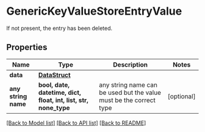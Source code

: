 # GenericKeyValueStoreEntryValue

If not present, the entry has been deleted.

## Properties
Name | Type | Description | Notes
------------ | ------------- | ------------- | -------------
**data** | [**DataStruct**](DataStruct.md) |  | 
**any string name** | **bool, date, datetime, dict, float, int, list, str, none_type** | any string name can be used but the value must be the correct type | [optional]

[[Back to Model list]](../README.md#documentation-for-models) [[Back to API list]](../README.md#documentation-for-api-endpoints) [[Back to README]](../README.md)


